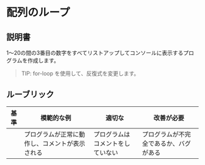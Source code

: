 # 配列のループ

## 説明書

1～20の間の3番目の数字をすべてリストアップしてコンソールに表示するプログラムを作成します。

> TIP: for-loop を使用して、反復式を変更します。

## ルーブリック

| 基準 | 模範的な例                               | 適切な                 | 改善が必要              |
| -------- | --------------------------------------- | ------------------------ | ------------------------------ |
|          | プログラムが正常に動作し、コメントが表示される | プログラムはコメントをしていない | プログラムが不完全であるか、バグがある |